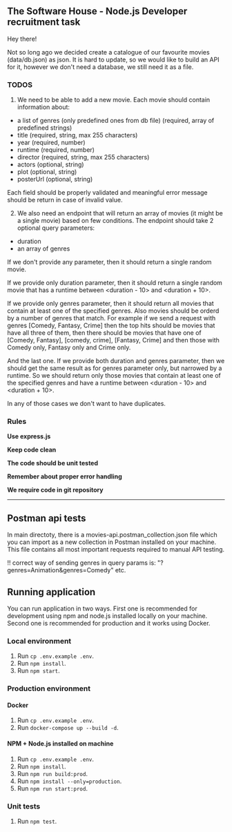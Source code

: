 ## The Software House - Node.js Developer recruitment task

Hey there!

Not so long ago we decided create a catalogue of our favourite movies (data/db.json) as json. It is hard to update, so we would like to build an API
for it, however we don't need a database, we still need it as a file.

### TODOS

1. We need to be able to add a new movie. Each movie should contain information about:

- a list of genres (only predefined ones from db file) (required, array of predefined strings)
- title (required, string, max 255 characters)
- year (required, number)
- runtime (required, number)
- director (required, string, max 255 characters)
- actors (optional, string)
- plot (optional, string)
- posterUrl (optional, string)

Each field should be properly validated and meaningful error message should be return in case of invalid value.

2. We also need an endpoint that will return an array of movies (it might be a single movie) based on few conditions. The endpoint should take 2 optional query parameters:

- duration
- an array of genres

If we don't provide any parameter, then it should return a single random movie.

If we provide only duration parameter, then it should return a single random movie that has a runtime between <duration - 10> and <duration + 10>.

If we provide only genres parameter, then it should return all movies that contain at least one of the specified genres. Also movies should be orderd by a number of genres that match. For example if we send a request with genres [Comedy, Fantasy, Crime] then the top hits should be movies that have all three of them, then there should be movies that have one of [Comedy, Fantasy], [comedy, crime], [Fantasy, Crime] and then those with Comedy only, Fantasy only and Crime only.

And the last one. If we provide both duration and genres parameter, then we should get the same result as for genres parameter only, but narrowed by a runtime. So we should return only those movies that contain at least one of the specified genres and have a runtime between <duration - 10> and <duration + 10>.

In any of those cases we don't want to have duplicates.

### Rules

**Use express.js**

**Keep code clean**

**The code should be unit tested**

**Remember about proper error handling**

**We require code in git repository**

---

## Postman api tests

In main directoty, there is a movies-api.postman_collection.json file which you can import as a new collection in Postman installed on your machine. This file contains all most important requests required to manual API testing.

!! correct way of sending genres in query params is: "?genres=Animation&genres=Comedy" etc.

## Running application

You can run application in two ways. First one is recommended for development using npm and node.js installed locally on your machine. Second one is recommended for production and it works using Docker.

### Local environment

1. Run `cp .env.example .env`.
2. Run `npm install`.
3. Run `npm start`.

### Production environment

#### Docker

1. Run `cp .env.example .env`.
2. Run `docker-compose up --build -d`.

#### NPM + Node.js installed on machine

1. Run `cp .env.example .env`.
2. Run `npm install`.
3. Run `npm run build:prod`.
4. Run `npm install --only=production`.
5. Run `npm run start:prod`.

### Unit tests

1. Run `npm test`.
